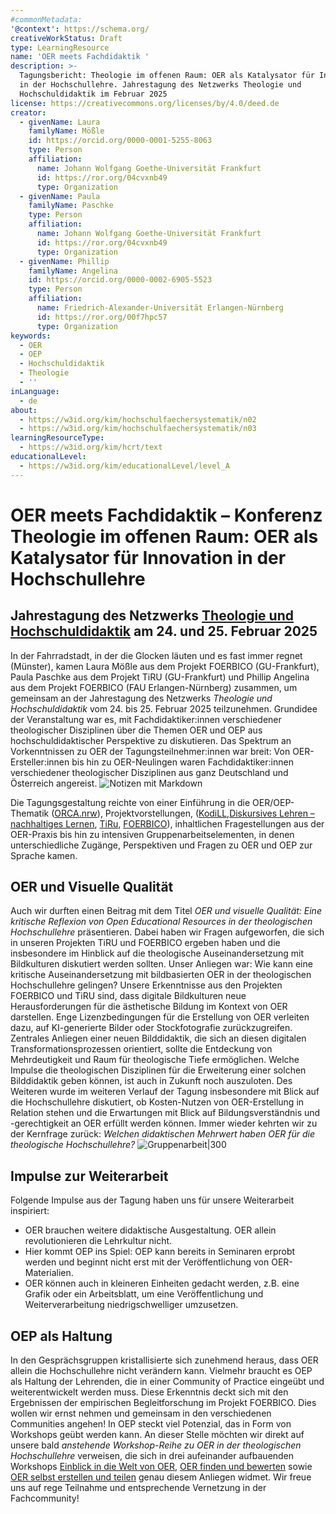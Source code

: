```yaml
---
#commonMetadata:
'@context': https://schema.org/
creativeWorkStatus: Draft
type: LearningResource
name: 'OER meets Fachdidaktik '
description: >-
  Tagungsbericht: Theologie im offenen Raum: OER als Katalysator für Innovation
  in der Hochschullehre. Jahrestagung des Netzwerks Theologie und
  Hochschuldidaktik im Februar 2025
license: https://creativecommons.org/licenses/by/4.0/deed.de
creator:
  - givenName: Laura
    familyName: Mößle
    id: https://orcid.org/0000-0001-5255-8063
    type: Person
    affiliation:
      name: Johann Wolfgang Goethe-Universität Frankfurt
      id: https://ror.org/04cvxnb49
      type: Organization
  - givenName: Paula
    familyName: Paschke
    type: Person
    affiliation:
      name: Johann Wolfgang Goethe-Universität Frankfurt
      id: https://ror.org/04cvxnb49
      type: Organization
  - givenName: Phillip
    familyName: Angelina
    id: https://orcid.org/0000-0002-6905-5523
    type: Person
    affiliation:
      name: Friedrich-Alexander-Universität Erlangen-Nürnberg
      id: https://ror.org/00f7hpc57
      type: Organization
keywords:
  - OER
  - OEP
  - Hochschuldidaktik
  - Theologie
  - ''
inLanguage:
  - de
about:
  - https://w3id.org/kim/hochschulfaechersystematik/n02
  - https://w3id.org/kim/hochschulfaechersystematik/n03
learningResourceType:
  - https://w3id.org/kim/hcrt/text
educationalLevel:
  - https://w3id.org/kim/educationalLevel/level_A
---
```

# OER meets Fachdidaktik – Konferenz  Theologie im offenen Raum: OER als Katalysator für Innovation in der Hochschullehre 
## Jahrestagung des Netzwerks [Theologie und Hochschuldidaktik](https://www.uni-muenster.de/FB2/IBET/forschung/projekte/oer-netzwerktagung2025.html) am 24. und 25. Februar 2025

In der Fahrradstadt, in der die Glocken läuten und es fast immer regnet (Münster), kamen Laura Mößle aus dem Projekt FOERBICO (GU-Frankfurt), Paula Paschke aus dem Projekt TiRU (GU-Frankfurt) und Phillip Angelina aus dem Projekt FOERBICO (FAU Erlangen-Nürnberg) zusammen, um gemeinsam an der Jahrestagung des Netzwerks *Theologie und Hochschuldidaktik* vom 24. bis 25. Februar 2025 teilzunehmen. Grundidee der Veranstaltung war es, mit Fachdidaktiker:innen verschiedener theologischer Disziplinen über die Themen OER und OEP aus hochschuldidaktischer Perspektive zu diskutieren.
Das Spektrum an Vorkenntnissen zu OER der Tagungsteilnehmer:innen war breit: Von OER-Ersteller:innen bis hin zu OER-Neulingen waren Fachdidaktiker:innen verschiedener theologischer Disziplinen aus ganz Deutschland und Österreich angereist.
![Notizen mit Markdown](Markdown_Tagung.jpg)

Die Tagungsgestaltung reichte von einer Einführung in die OER/OEP-Thematik ([ORCA.nrw](https://www.orca.nrw/)), Projektvorstellungen, ([KodiLL](https://www.uni-augsburg.de/de/forschung/projekte/kodill/),[Diskursives Lehren – nachhaltiges Lernen](https://www.ktf.uni-bonn.de/faecher/alt-neues-testament-alt/aktuelles/aktuelles-ressourcen/diskursives-lehren-nachhaltiges-lernen), [TiRu](https://www.uni-frankfurt.de/133803251/Forschungsprojekte_Religionsp%C3%A4dagogik#a_0d817d3d-60a14121), [FOERBICO](https://oer.community)), inhaltlichen Fragestellungen aus der OER-Praxis bis hin zu intensiven Gruppenarbeitselementen, in denen unterschiedliche Zugänge, Perspektiven und Fragen zu OER und OEP zur Sprache kamen.

## OER und Visuelle Qualität
Auch wir durften einen Beitrag mit dem Titel *OER und visuelle Qualität: Eine kritische Reflexion von Open Educational Resources in der theologischen Hochschullehre* präsentieren. Dabei haben wir Fragen aufgeworfen, die sich in unseren Projekten TiRU und FOERBICO ergeben haben und die insbesondere im Hinblick auf die theologische Auseinandersetzung mit Bildkulturen diskutiert werden sollten. Unser Anliegen war: Wie kann eine kritische Auseinandersetzung mit bildbasierten OER in der theologischen Hochschullehre gelingen? 
Unsere Erkenntnisse aus den Projekten FOERBICO und TiRU sind, dass digitale Bildkulturen neue Herausforderungen für die ästhetische Bildung im Kontext von OER darstellen. Enge Lizenzbedingungen für die Erstellung von OER verleiten dazu, auf KI-generierte Bilder oder Stockfotografie zurückzugreifen. Zentrales Anliegen einer neuen Bilddidaktik, die sich an diesen digitalen Transformationsprozessen orientiert, sollte die Entdeckung von Mehrdeutigkeit und Raum für theologische Tiefe ermöglichen. Welche Impulse die theologischen Disziplinen für die Erweiterung einer solchen Bilddidaktik geben können, ist auch in Zukunft noch auszuloten.
Des Weiteren wurde im weiteren Verlauf der Tagung insbesondere mit Blick auf die Hochschullehre diskutiert, ob Kosten-Nutzen von OER-Erstellung in Relation stehen und die Erwartungen mit Blick auf Bildungsverständnis und -gerechtigkeit an OER erfüllt werden können. Immer wieder kehrten wir zu der Kernfrage zurück: *Welchen didaktischen Mehrwert haben OER für die theologische Hochschullehre?*
![Gruppenarbeit|300](Gruppenarbeit_Tablet_Stifte_Handy.jpg)

## Impulse zur Weiterarbeit
Folgende Impulse aus der Tagung haben uns für unsere Weiterarbeit inspiriert:
- OER brauchen weitere didaktische Ausgestaltung. OER allein revolutionieren die Lehrkultur nicht.
- Hier kommt OEP ins Spiel: OEP kann bereits in Seminaren erprobt werden und beginnt nicht erst mit der Veröffentlichung von OER-Materialien.
- OER können auch in kleineren Einheiten gedacht werden, z.B. eine Grafik oder ein Arbeitsblatt, um eine Veröffentlichung und Weiterverarbeitung niedrigschwelliger umzusetzen.   

## OEP als Haltung 
In den Gesprächsgruppen kristallisierte sich zunehmend heraus, dass OER allein die Hochschullehre nicht verändern kann. Vielmehr braucht es OEP als Haltung der Lehrenden, die in einer Community of Practice eingeübt und weiterentwickelt werden muss. Diese Erkenntnis deckt sich mit den Ergebnissen der empirischen Begleitforschung im Projekt FOERBICO. Dies wollen wir ernst nehmen und gemeinsam in den verschiedenen Communities angehen! In OEP steckt viel Potenzial, das in Form von Workshops geübt werden kann. 
An dieser Stelle möchten wir direkt auf unsere bald *anstehende Workshop-Reihe zu OER in der theologischen Hochschullehre* verweisen, die sich in drei aufeinander aufbauenden Workshops [Einblick in die Welt von OER](https://relilab.org/oer-werkstatt-fuer-hochschulen-einblick-in-die-welt-von-oer/), [OER finden und bewerten](https://relilab.org/oer-werkstatt-fuer-hochschulen-oer-finden-und-bewerten/) sowie [OER selbst erstellen und teilen](https://relilab.org/oer-werkstatt-fuer-hochschulen-oer-selbst-erstellen-und-teilen/) genau diesem Anliegen widmet. Wir freue uns auf rege Teilnahme und entsprechende Vernetzung in der Fachcommunity!